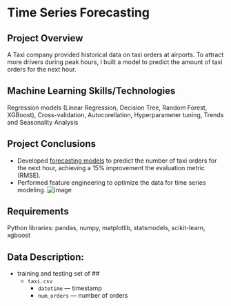 # Time Series Forecasting
## Project Overview
A Taxi company provided historical data on taxi orders at airports. To attract more drivers during peak hours, I built a model to predict the amount of taxi orders for the next hour.

## Machine Learning Skills/Technologies
Regression models (Linear Regression, Decision Tree, Random Forest, XGBoost), Cross-validation, Autocorellation, Hyperparameter tuning, Trends and Seasonality Analysis

## Project Conclusions
- Developed [forecasting models](https://github.com/laceymalarky/TripleTen_projects/blob/main/time_series_forecasting/13_TimeSeries_Project.ipynb) to predict the number of taxi orders for the next hour, achieving a 15% improvement the evaluation metric (RMSE).
- Performed feature engineering to optimize the data for time series modeling.
![image](https://github.com/laceymalarky/TripleTen_projects/assets/97048468/9fafeb1a-72ac-436c-9a26-c0a0fb5a7746)
 
## Requirements
Python libraries: pandas, numpy, matplotlib, statsmodels, scikit-learn, xgboost

## Data Description:
- training and testing set of ##
  - `taxi.csv`
    - `datetime` — timestamp
    - `num_orders` — number of orders

